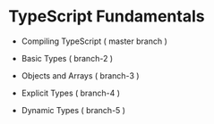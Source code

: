 # TypeScript Fundamentals

- Compiling TypeScript ( master branch )

- Basic Types ( branch-2 )

- Objects and Arrays ( branch-3 )

- Explicit Types ( branch-4 )

- Dynamic Types ( branch-5 )
